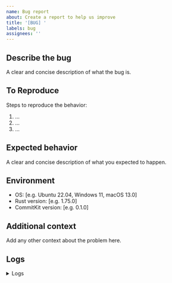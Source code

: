 ```yaml
---
name: Bug report
about: Create a report to help us improve
title: '[BUG] '
labels: bug
assignees: ''
---
```


## Describe the bug
A clear and concise description of what the bug is.

## To Reproduce
Steps to reproduce the behavior:
1. ...
2. ...
3. ...

## Expected behavior
A clear and concise description of what you expected to happen.

## Environment
- OS: [e.g. Ubuntu 22.04, Windows 11, macOS 13.0]
- Rust version: [e.g. 1.75.0]
- CommitKit version: [e.g. 0.1.0]

## Additional context
Add any other context about the problem here.

## Logs
<details>
<summary>Logs</summary>

```
Paste any relevant logs here
```
</details>